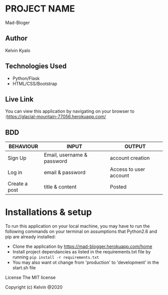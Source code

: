 # PROJECT NAME
Mad-Bloger

## Author
Kelvin Kyalo

## Technologies Used
* Python/Flask
* HTML/CSS/Bootstrap

## Live Link
You can view this application by navigating on your browser to :https://glacial-mountain-77056.herokuapp.com/

## BDD

BEHAVIOUR | INPUT | OUTPUT
------|---------|-----------
Sign Up | Email, username & password | account creation
Log in | email & password | Access to user account
Create a post | title & content | Posted

# Installations & setup
To run this application on your local machine, you may have to run the following commands on your terminal on assumptions that Python2.6 and pip are already installed:
- Clone the application by https://mad-blogger.herokuapp.com/home
- Install project dependancies as listed in the requirements.txt file by running `pip install -r requirements.txt`
- You may also want ot change from 'production' to 'development' in the start.sh file

License The MIT license

Copyright (c) Kelvin @2020
